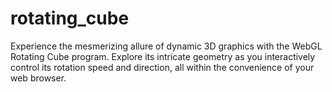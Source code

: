 # rotating_cube
 Experience the mesmerizing allure of dynamic 3D graphics with the WebGL Rotating Cube program. Explore its intricate geometry as you interactively control its rotation speed and direction, all within the convenience of your web browser.
